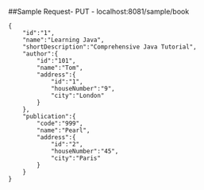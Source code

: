 ##Sample Request- 
PUT - localhost:8081/sample/book
````
{
	"id":"1",
	"name":"Learning Java",
	"shortDescription":"Comprehensive Java Tutorial",
	"author":{
		"id":"101",
		"name":"Tom",
		"address":{
			"id":"1",
			"houseNumber":"9",
			"city":"London"
		}
	},
	"publication":{
		"code":"999",
		"name":"Pearl",
		"address":{
			"id":"2",
			"houseNumber":"45",
			"city":"Paris"
		}
	}
}
````